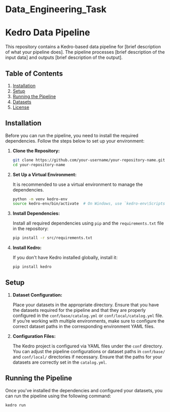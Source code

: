 ﻿# Data_Engineering_Task
# Kedro Data Pipeline

This repository contains a Kedro-based data pipeline for [brief description of what your pipeline does]. The pipeline processes [brief description of the input data] and outputs [brief description of the output].

## Table of Contents
1. [Installation](#installation)
2. [Setup](#setup)
3. [Running the Pipeline](#running-the-pipeline)
4. [Datasets](#datasets)
5. [License](#license)

## Installation

Before you can run the pipeline, you need to install the required dependencies. Follow the steps below to set up your environment:

1. **Clone the Repository:**

    ```bash
    git clone https://github.com/your-username/your-repository-name.git
    cd your-repository-name
    ```

2. **Set Up a Virtual Environment:**

    It is recommended to use a virtual environment to manage the dependencies.

    ```bash
    python -m venv kedro-env
    source kedro-env/bin/activate  # On Windows, use `kedro-env\Scripts\activate`
    ```

3. **Install Dependencies:**

    Install all required dependencies using `pip` and the `requirements.txt` file in the repository:

    ```bash
    pip install -r src/requirements.txt
    ```

4. **Install Kedro:**

    If you don't have Kedro installed globally, install it:

    ```bash
    pip install kedro
    ```

## Setup

1. **Dataset Configuration:**

    Place your datasets in the appropriate directory. Ensure that you have the datasets required for the pipeline and that they are properly configured in the `conf/base/catalog.yml` or `conf/local/catalog.yml` file. If you’re working with multiple environments, make sure to configure the correct dataset paths in the corresponding environment YAML files.

2. **Configuration Files:**

    The Kedro project is configured via YAML files under the `conf` directory. You can adjust the pipeline configurations or dataset paths in `conf/base/` and `conf/local/` directories if necessary. Ensure that the paths for your datasets are correctly set in the `catalog.yml`.

## Running the Pipeline

Once you've installed the dependencies and configured your datasets, you can run the pipeline using the following command:

```bash
kedro run

